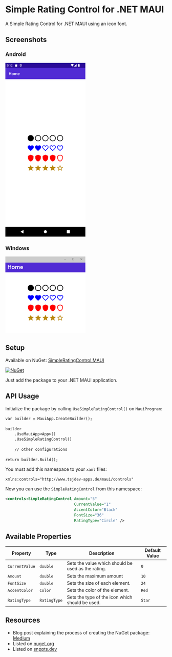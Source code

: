 # Simple Rating Control for .NET MAUI

A Simple Rating Control for .NET MAUI using an icon font.


## Screenshots

### Android 

![Android Screenshot](https://raw.githubusercontent.com/tsjdev-apps/simpleratingcontrol.maui/main/docs/sample-android.png)

### Windows 

![Windows Screenshot](https://raw.githubusercontent.com/tsjdev-apps/simpleratingcontrol.maui/main/docs/sample-windows.png) 


## Setup

Available on NuGet: [SimpleRatingControl.MAUI](https://www.nuget.org/packages/SimpleRatingControl.MAUI)

[![NuGet](https://img.shields.io/nuget/v/SimpleRatingControl.MAUI.svg?label=NuGet&color=blue)](https://www.nuget.org/packages/SimpleRatingControl.MAUI)

Just add the package to your .NET MAUI application.


## API Usage

Initialize the package by calling `UseSimpleRatingControl()` on `MauiProgram`:
```CSHARP
var builder = MauiApp.CreateBuilder();

builder
	.UseMauiApp<App>()
	.UseSimpleRatingControl()

    // other configurations

return builder.Build();
```

You must add this namespace to your `xaml` files:

```XML
xmlns:controls="http://www.tsjdev-apps.de/maui/controls"
```

Now you can use the `SimpleRatingControl` from this namespace:
```XML
<controls:SimpleRatingControl Amount="5"
                              CurrentValue="1"
                              AccentColor="Black"
                              FontSize="36"
                              RatingType="Circle" />
```


## Available Properties

| Property       | Type          | Description                                              | Default Value |
|----------------|---------------|----------------------------------------------------------|---------------|
| `CurrentValue` | `double`      | Sets the value which should be used as the rating.       | `0`           |
| `Amount`       | `double`      | Sets the maximum amount                                  | `10`          |
| `FontSize`     | `double`      | Sets the size of each element.                           | `24`          |
| `AccentColor`  | `Color`       | Sets the color of the element.                           | `Red`         |
| `RatingType`   | `RatingType`  | Sets the type of the icon which should be used.          | `Star`        |


## Resources

- Blog post explaining the process of creating the NuGet package: [Medium](https://medium.com/medialesson/nuget-package-simple-rating-control-for-net-maui-73021f878afc)
- Listed on [nuget.org](https://www.nuget.org/packages/SimpleRatingControl.MAUI)
- Listed on [snppts.dev](https://snppts.dev/snippet/simple-rating-control-maui)
